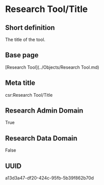 # Research Tool/Title
## Short definition
The title of the tool.
## Base page
[Research Tool](../Objects/Research Tool.md)
## Meta title
csr:Research Tool/Title
## Research Admin Domain
True
## Research Data Domain
False
## UUID
a13d3a47-df20-424c-95fb-5b39f862b70d
